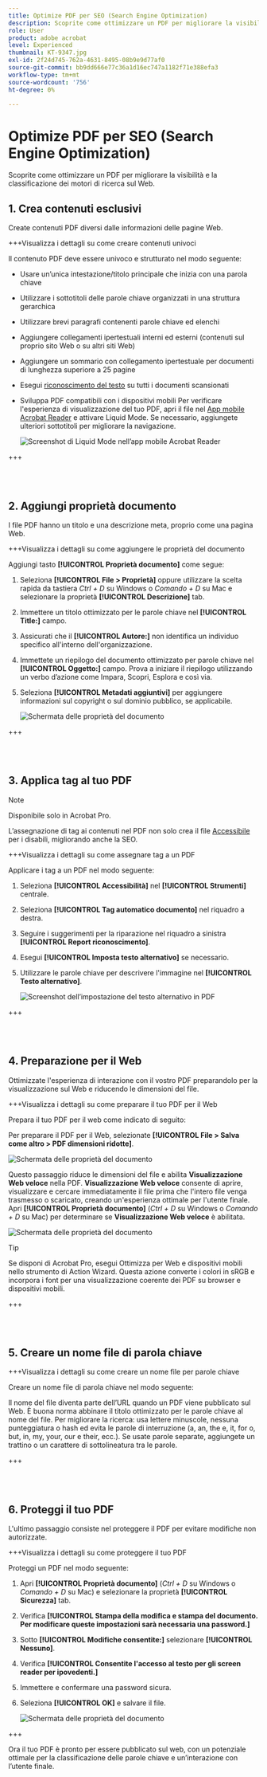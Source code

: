```yaml
---
title: Optimize PDF per SEO (Search Engine Optimization)
description: Scoprite come ottimizzare un PDF per migliorare la visibilità e la classificazione dei motori di ricerca sul Web
role: User
product: adobe acrobat
level: Experienced
thumbnail: KT-9347.jpg
exl-id: 2f24d745-762a-4631-8495-08b9e9d77af0
source-git-commit: bb9dd666e77c36a1d16ec747a1182f71e388efa3
workflow-type: tm+mt
source-wordcount: '756'
ht-degree: 0%

---
```


# Optimize PDF per SEO (Search Engine Optimization)

Scoprite come ottimizzare un PDF per migliorare la visibilità e la classificazione dei motori di ricerca sul Web.

## 1. Crea contenuti esclusivi

Create contenuti PDF diversi dalle informazioni delle pagine Web.

+++Visualizza i dettagli su come creare contenuti univoci

Il contenuto PDF deve essere univoco e strutturato nel modo seguente:

* Usare un’unica intestazione/titolo principale che inizia con una parola chiave
* Utilizzare i sottotitoli delle parole chiave organizzati in una struttura gerarchica
* Utilizzare brevi paragrafi contenenti parole chiave ed elenchi
* Aggiungere collegamenti ipertestuali interni ed esterni (contenuti sul proprio sito Web o su altri siti Web)
* Aggiungere un sommario con collegamento ipertestuale per documenti di lunghezza superiore a 25 pagine
* Esegui [riconoscimento del testo](https://experienceleague.adobe.com/docs/document-cloud-learn/acrobat-learning/getting-started/scan-and-ocr.html) su tutti i documenti scansionati
* Sviluppa PDF compatibili con i dispositivi mobili Per verificare l&#39;esperienza di visualizzazione del tuo PDF, apri il file nel [App mobile Acrobat Reader](https://www.adobe.com/acrobat/mobile/acrobat-reader.html) e attivare Liquid Mode. Se necessario, aggiungete ulteriori sottotitoli per migliorare la navigazione.

   ![Screenshot di Liquid Mode nell’app mobile Acrobat Reader](../assets/optimizeseo1.png)

+++

<br> 

## 2. Aggiungi proprietà documento

I file PDF hanno un titolo e una descrizione meta, proprio come una pagina Web.

+++Visualizza i dettagli su come aggiungere le proprietà del documento

Aggiungi tasto **[!UICONTROL Proprietà documento]** come segue:

1. Seleziona **[!UICONTROL File > Proprietà]** oppure utilizzare la scelta rapida da tastiera *Ctrl + D* su Windows o *Comando + D* su Mac e selezionare la proprietà **[!UICONTROL Descrizione]** tab.
1. Immettere un titolo ottimizzato per le parole chiave nel **[!UICONTROL Title:]** campo.
1. Assicurati che il **[!UICONTROL Autore:]** non identifica un individuo specifico all&#39;interno dell&#39;organizzazione.
1. Immettete un riepilogo del documento ottimizzato per parole chiave nel **[!UICONTROL Oggetto:]** campo.
Prova a iniziare il riepilogo utilizzando un verbo d’azione come Impara, Scopri, Esplora e così via.
1. Seleziona **[!UICONTROL Metadati aggiuntivi]** per aggiungere informazioni sul copyright o sul dominio pubblico, se applicabile.

   ![Schermata delle proprietà del documento](../assets/optimizeseo2.png)

+++

<br> 

## 3. Applica tag al tuo PDF

>[!NOTE]
>
>Disponibile solo in Acrobat Pro.

L’assegnazione di tag ai contenuti nel PDF non solo crea il file [Accessibile](https://experienceleague.adobe.com/docs/document-cloud-learn/acrobat-learning/advanced-tasks/accessibility.html) per i disabili, migliorando anche la SEO.

+++Visualizza i dettagli su come assegnare tag a un PDF

Applicare i tag a un PDF nel modo seguente:

1. Seleziona **[!UICONTROL Accessibilità]** nel **[!UICONTROL Strumenti]** centrale.
1. Seleziona **[!UICONTROL Tag automatico documento]** nel riquadro a destra.
1. Seguire i suggerimenti per la riparazione nel riquadro a sinistra **[!UICONTROL Report riconoscimento]**.
1. Esegui **[!UICONTROL Imposta testo alternativo]** se necessario.
1. Utilizzare le parole chiave per descrivere l&#39;immagine nel **[!UICONTROL Testo alternativo]**.

   ![Screenshot dell’impostazione del testo alternativo in PDF](../assets/optimizeseo3.png)

+++

<br> 

## 4. Preparazione per il Web

Ottimizzate l&#39;esperienza di interazione con il vostro PDF preparandolo per la visualizzazione sul Web e riducendo le dimensioni del file.

+++Visualizza i dettagli su come preparare il tuo PDF per il Web

Prepara il tuo PDF per il web come indicato di seguito:

Per preparare il PDF per il Web, selezionate **[!UICONTROL File > Salva come altro > PDF dimensioni ridotte]**.

![Schermata delle proprietà del documento](../assets/optimizeseo4.png)

Questo passaggio riduce le dimensioni del file e abilita **Visualizzazione Web veloce** nella PDF. **Visualizzazione Web veloce** consente di aprire, visualizzare e cercare immediatamente il file prima che l&#39;intero file venga trasmesso o scaricato, creando un&#39;esperienza ottimale per l&#39;utente finale. Apri **[!UICONTROL Proprietà documento]** (*Ctrl + D* su Windows o *Comando + D* su Mac) per determinare se **Visualizzazione Web veloce** è abilitata.

![Schermata delle proprietà del documento](../assets/optimizeseo5.png)

>[!TIP]
>
>Se disponi di Acrobat Pro, esegui Ottimizza per Web e dispositivi mobili nello strumento di Action Wizard. Questa azione converte i colori in sRGB e incorpora i font per una visualizzazione coerente dei PDF su browser e dispositivi mobili.

+++

<br> 

## 5. Creare un nome file di parola chiave

+++Visualizza i dettagli su come creare un nome file per parole chiave

Creare un nome file di parola chiave nel modo seguente:

Il nome del file diventa parte dell’URL quando un PDF viene pubblicato sul Web. È buona norma abbinare il titolo ottimizzato per le parole chiave al nome del file. Per migliorare la ricerca: usa lettere minuscole, nessuna punteggiatura o hash ed evita le parole di interruzione (a, an, the e, it, for o, but, in, my, your, our e their, ecc.). Se usate parole separate, aggiungete un trattino o un carattere di sottolineatura tra le parole.

+++

<br> 

## 6. Proteggi il tuo PDF

L&#39;ultimo passaggio consiste nel proteggere il PDF per evitare modifiche non autorizzate.

+++Visualizza i dettagli su come proteggere il tuo PDF

Proteggi un PDF nel modo seguente:

1. Apri **[!UICONTROL Proprietà documento]** (*Ctrl + D* su Windows o *Comando + D* su Mac) e selezionare la proprietà **[!UICONTROL Sicurezza]** tab.
1. Verifica **[!UICONTROL Stampa della modifica e stampa del documento. Per modificare queste impostazioni sarà necessaria una password.]**
1. Sotto **[!UICONTROL Modifiche consentite:]** selezionare **[!UICONTROL Nessuno]**.
1. Verifica **[!UICONTROL Consentite l&#39;accesso al testo per gli screen reader per ipovedenti.]**
1. Immettere e confermare una password sicura.
1. Seleziona **[!UICONTROL OK]** e salvare il file.

   ![Schermata delle proprietà del documento](../assets/optimizeseo6.png)

+++

Ora il tuo PDF è pronto per essere pubblicato sul web, con un potenziale ottimale per la classificazione delle parole chiave e un’interazione con l’utente finale.
